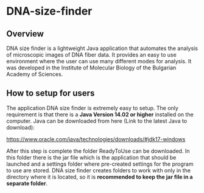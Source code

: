 # DNA-size-finder
## Overview
DNA size finder is a lightweight Java application that automates the analysis of microscopic images of DNA fiber data. It provides an easy to use environment where the user can use many different modes for analysis. It was developed in the Institute of Molecular Biology of the Bulgarian Academy of Sciences.
## How to setup for users
The application DNA size finder is extremely easy to setup. The only requirement is that there is a **Java Version 14.02 or higher** installed on the computer. Java can be downloaded from here (Link to the latest Java to download):

https://www.oracle.com/java/technologies/downloads/#jdk17-windows

After this step is complete the folder ReadyToUse can be downloaded. In this folder there is the jar file which is the application that should be launched and a settings folder where pre-created settings for the program to use are stored. DNA size finder creates folders to work with only in the directory where it is located, so it is **recommended to keep the jar file in a separate folder**.
